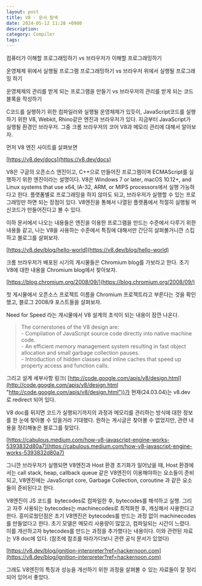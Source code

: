 ```yaml
---
layout: post
title: V8 - 문서 탐색
date: 2024-05-12 11:28 +0900
description:
category: Compiler
tags:
---
```


컴퓨터가 이해할 프로그래밍하기 vs 브라우저가 이해할 프로그래밍하기

운영체제 위에서 실행될 프로그램 프로그래밍하기 vs 브라우저 위에서 실행될 프로그래밍 하기

운영체제의 관리를 받게 되는 프로그램을 만들기 vs 브라우저의 관리를 받게 되는 코드블록을 작성하기

C코드를 실행하기 위한 컴파일러와 실행될 운영체제가 있듯이, JavaScript코드를 실행하기 위한 V8, Webkit, Rhino같은 엔진과 브라우저가 있다. 지금부터 JavaScript가 실행될 환경인 브라우저. 그중 크롬 브라우저의 코어 V8과 메모리 관리에 대해서 알아보자.

먼저 V8 엔진 사이트를 살펴보면

[https://v8.dev/docs](https://v8.dev/docs)


V8은 구글의 오픈소스 엔진이고, C++으로 만들어진 프로그램이며 ECMAScript를 실행하기 위한 엔진이라는 설명이다. V8은 Windows 7 or later, macOS 10.12+, and Linux systems that use x64, IA-32, ARM, or MIPS processors에서 실행 가능하다고 한다. 플랫폼별로 프로그래밍을 하지 않아도 되고, 브라우저가 실행할 수 있는 프로그래밍만 하면 되는 장점이 있다. V8엔진을 통해서 나열된 플랫폼에서 적절히 실행될 머신코드가 만들어진다고 볼 수 있다.

이하 문서에서 나오는 내용들은 엔진을 이용한 프로그램을 만드는 수준에서 다루기 위한 내용들 같고, 나는 V8을 사용하는 수준에서 특징에 대해서만 간단히 살펴볼거니깐 스킵하고 블로그를 살펴보자.

[https://v8.dev/blog/hello-world](https://v8.dev/blog/hello-world)

크롬 브라우저가 배포된 시기의 게시물들은 Chromium blog를 가보라고 한다. 초기 V8에 대한 내용을 Chromium blog에서 찾아보자.

[https://blog.chromium.org/2008/09/](https://blog.chromium.org/2008/09/)

첫 게시물에서 오픈소스 프로젝트 이름을 Chromium 프로젝트라고 부른다는 것을 확인했고, 블로그 2008/9 포스트들을 살펴보자.

Need for Speed 라는 게시물에서 V8 설계의 초석이 되는 내용이 잠깐 나온다.

> The cornerstones of the V8 design are:  
> \- Compilation of JavaScript source code directly into native machine code.  
> \- An efficient memory management system resulting in fast object allocation and small garbage collection pauses.  
> \- Introduction of hidden classes and inline caches that speed up property access and function calls.

그리고 설계 세부사항 링크( [http://code.google.com/apis/v8/design.html](http://code.google.com/apis/v8/design.html "http://code.google.com/apis/v8/design.html"))가 현재(24.03.04)는 v8.dev 로 redirect 되어 있다.

V8 doc를 뒤지면 코드가 실행되기까지의 과정과 메모리를 관리하는 방식에 대한 정보를 한 눈에 찾아볼 수 있을거라 기대했다. 원하는 게시글은 찾아볼 수 없었지만, 관련 내용을 정리해놓은 블로그를 찾았다.

[https://cabulous.medium.com/how-v8-javascript-engine-works-5393832d80a7](https://cabulous.medium.com/how-v8-javascript-engine-works-5393832d80a7)

그니깐 브라우저가 실행되면 V8엔진과 Host 환경 초기화가 일어났을 때, Host 환경에서는 call stack, heap, callback queue 같은 V8엔진이 이용해야하는 요소들이 준비되고, V8엔진에는 JavaScript core, Garbage Collection, coroutine 과 같은 요소들이 준비된다고 한다.

V8엔진이 JS 코드를  bytecodes로 컴파일한 후, bytecodes를 해석하고 실행. 그리고 자주 사용되는 bytecodes는 machinecodes로 최적화한 후, 캐싱해서 사용한다고 한다. 흥미로웠던점은 초기 V8엔진은 bytecodes를 만드는 과정 없이 machinecodes를 만들었다고 한다. 초기 모델은 메모리 사용량이 많았고, 컴파일되는 시간이 느렸다. 이를 개선하고자 bytecodes를 만드는 과정을 추가했다는 내용이다. 이와 관련된 자료는 V8 doc에 있다. (참조에 참조를 따라가다보니 관련 공식 문서가 있었다)

[https://v8.dev/blog/ignition-interpreter?ref=hackernoon.com](https://v8.dev/blog/ignition-interpreter?ref=hackernoon.com)


그래도 V8엔진의 특징과 성능을 개선하기 위한 과정을 살펴볼 수 있는 자료들이 잘 정리되어 있어서 좋았다.